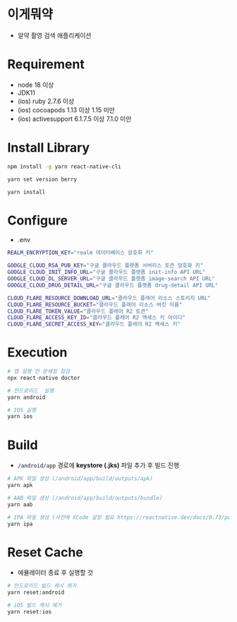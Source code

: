 # 이게뭐약
- 알약 촬영 검색 애플리케이션

# Requirement
- node 18 이상
- JDK11
- (ios) ruby 2.7.6 이상
- (ios) cocoapods 1.13 이상 1.15 미만
- (ios) activesupport 6.1.7.5 이상 7.1.0 미만

# Install Library
```bash
npm install -g yarn react-native-cli

yarn set version berry

yarn install
```

# Configure
- .env

```bash
REALM_ENCRYPTION_KEY="realm 데이터베이스 암호화 키"

GOOGLE_CLOUD_RSA_PUB_KEY="구글 클라우드 플랫폼 서버리스 토큰 암호화 키"
GOOGLE_CLOUD_INIT_INFO_URL="구글 클라우드 플랫폼 init-info API URL"
GOOGLE_CLOUD_DL_SERVER_URL="구글 클라우드 플랫폼 image-search API URL"
GOOGLE_CLOUD_DRUG_DETAIL_URL="구글 클라우드 플랫폼 drug-detail API URL"

CLOUD_FLARE_RESOURCE_DOWNLOAD_URL="클라우드 플레어 리소스 스토리지 URL"
CLOUD_FLARE_RESOURCE_BUCKET="클라우드 플레어 리소스 버킷 이름"
CLOUD_FLARE_TOKEN_VALUE="클라우드 플레어 R2 토큰"
CLOUD_FLARE_ACCESS_KEY_ID="클라우드 플레어 R2 액세스 키 아이디"
CLOUD_FLARE_SECRET_ACCESS_KEY="클라우드 플레어 R2 액세스 키"
```

# Execution
```bash
# 앱 실행 전 문제점 점검
npx react-native doctor

# 안드로이드  실행
yarn android

# IOS 실행
yarn ios
```

# Build
- `/android/app` 경로에 **keystore (.jks)** 파일 추가 후 빌드 진행

```bash
# APK 파일 생성 (/android/app/build/outputs/apk)
yarn apk

# AAB 파일 생성 (/android/app/build/outputs/bundle)
yarn aab

# IPA 파일 생성 (사전에 XCode 설정 필요 https://reactnative.dev/docs/0.73/publishing-to-app-store)
yarn ipa
```

# Reset Cache
- 에뮬레이터 종료 후 실행할 것

```bash
# 안드로이드 빌드 캐시 제거
yarn reset:android

# iOS 빌드 캐시 제거
yarn reset:ios
```